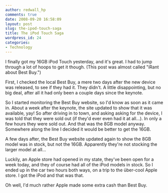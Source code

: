 ```yaml
---
author: redwall_hp
comments: true
date: 2008-09-20 16:58:09
layout: post
slug: the-ipod-touch-saga
title: The iPod Touch Saga
wordpress_id: 24
categories:
- Technology
---
```


I finally got my 16GB iPod Touch yesterday, and it's great. I had to jump through a lot of hoops to get it though. (This post was almost called "iRant about Best Buy.")

First, I checked the local Best Buy, a mere two days after the new device was released, to see if they had it. They didn't. A little disappointing, but no big deal, after all it had only been a couple days since the keynote.

So I started monitoring the Best Buy website, so I'd know as soon as it came in. About a week after the keynote, the site updated to show that it was available, yay! So after driving in to town, and asking asking for the device, I was told that they were sold out (if they'd ever even had it at all...). In only a few hours they were sold out. And that was the 8GB model anyway. Somewhere along the line I decided it would be better to get the 16GB.

A few days after, the Best Buy website updated again to show the 8GB model was in stock, but not the 16GB. Apparently they're not stocking the larger model at all...

Luckily, an Apple store had opened in my state, they've been open for a week today, and they of course had all of the iPod models in stock. So I ended up in the car two hours both ways, on a trip to the über-cool Apple store. I got the iPod and that was that.

Oh well, I'd much rather Apple made some extra cash than Best Buy.
